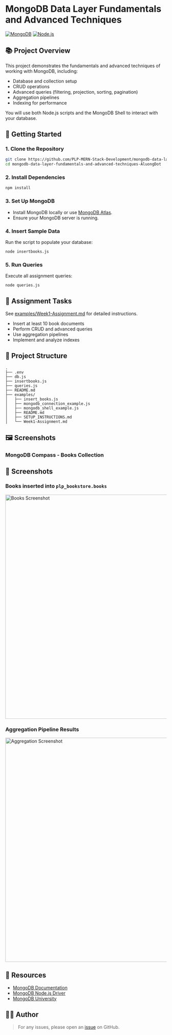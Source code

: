 # MongoDB Data Layer Fundamentals and Advanced Techniques

[![MongoDB](https://img.shields.io/badge/MongoDB-v6.x-green)](https://www.mongodb.com/)
[![Node.js](https://img.shields.io/badge/Node.js-v18%2B-brightgreen)](https://nodejs.org/)

## 📚 Project Overview

This project demonstrates the fundamentals and advanced techniques of working with MongoDB, including:
- Database and collection setup
- CRUD operations
- Advanced queries (filtering, projection, sorting, pagination)
- Aggregation pipelines
- Indexing for performance

You will use both Node.js scripts and the MongoDB Shell to interact with your database.

## 🚀 Getting Started

### 1. Clone the Repository

```bash
git clone https://github.com/PLP-MERN-Stack-Development/mongodb-data-layer-fundamentals-and-advanced-techniques-AluongDot.git
cd mongodb-data-layer-fundamentals-and-advanced-techniques-AluongDot
```

### 2. Install Dependencies

```bash
npm install
```

### 3. Set Up MongoDB

- Install MongoDB locally or use [MongoDB Atlas](https://www.mongodb.com/atlas/database).
- Ensure your MongoDB server is running.

### 4. Insert Sample Data

Run the script to populate your database:

```bash
node insertbooks.js
```

### 5. Run Queries

Execute all assignment queries:

```bash
node queries.js
```

## 📝 Assignment Tasks

See [examples/Week1-Assignment.md](examples/Week1-Assignment.md) for detailed instructions.

- Insert at least 10 book documents
- Perform CRUD and advanced queries
- Use aggregation pipelines
- Implement and analyze indexes

## 📂 Project Structure

```
.
├── .env
├── db.js
├── insertbooks.js
├── queries.js
├── README.md
├── examples/
│   ├── insert_books.js
│   ├── mongodb_connection_example.js
│   ├── mongodb_shell_example.js
│   ├── README.md
│   ├── SETUP_INSTRUCTIONS.md
│   └── Week1-Assignment.md
```

## 🖼️ Screenshots

### MongoDB Compass - Books Collection












<h2>📸 Screenshots</h2>

<h3>Books inserted into <code>plp_bookstore.books</code></h3>
<img src="./Screenshot%202025-10-02%20164818.png" alt="Books Screenshot" width="700">

















<h3>Aggregation Pipeline Results</h3>
<img src="./Screenshot%202025-10-02%20163526.png" alt="Aggregation Screenshot" width="700">




















## 📖 Resources

- [MongoDB Documentation](https://www.mongodb.com/docs/)
- [MongoDB Node.js Driver](https://mongodb.github.io/node-mongodb-native/)
- [MongoDB University](https://university.mongodb.com/)

## 🧑‍💻 Author

> For any issues, please open an [issue](https://github.com/PLP-MERN-Stack-Development/mongodb-data-layer-fundamentals-and-advanced-techniques-AluongDot/issues) on GitHub.
